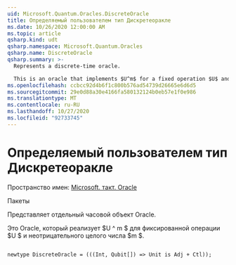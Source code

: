 ```yaml
---
uid: Microsoft.Quantum.Oracles.DiscreteOracle
title: Определяемый пользователем тип Дискретеоракле
ms.date: 10/26/2020 12:00:00 AM
ms.topic: article
qsharp.kind: udt
qsharp.namespace: Microsoft.Quantum.Oracles
qsharp.name: DiscreteOracle
qsharp.summary: >-
  Represents a discrete-time oracle.

  This is an oracle that implements $U^m$ for a fixed operation $U$ and a non-negative integer $m$.
ms.openlocfilehash: ccbcc92d4b6f1c800b576ad54739d26665e6d6d5
ms.sourcegitcommit: 29e0d88a30e4166fa580132124b0eb57e1f0e986
ms.translationtype: MT
ms.contentlocale: ru-RU
ms.lasthandoff: 10/27/2020
ms.locfileid: "92733745"
---
```

# <a name="discreteoracle-user-defined-type"></a>Определяемый пользователем тип Дискретеоракле

Пространство имен: [Microsoft. такт. Oracle](xref:Microsoft.Quantum.Oracles)

Пакеты [](https://nuget.org/packages/)


Представляет отдельный часовой объект Oracle.

Это Oracle, который реализует $U ^ m $ для фиксированной операции $U $ и неотрицательного целого числа $m $.

```qsharp

newtype DiscreteOracle = (((Int, Qubit[]) => Unit is Adj + Ctl));
```

